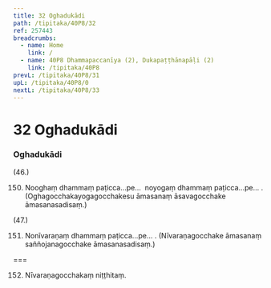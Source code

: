 ```yaml
---
title: 32 Oghadukādi
path: /tipitaka/40P8/32
ref: 257443
breadcrumbs:
  - name: Home
    link: /
  - name: 40P8 Dhammapaccanīya (2), Dukapaṭṭhānapāḷi (2)
    link: /tipitaka/40P8
prevL: /tipitaka/40P8/31
upL: /tipitaka/40P8/0
nextL: /tipitaka/40P8/33
---
```


# 32 Oghadukādi

### Oghadukādi

(46.)

150. Nooghaṃ dhammaṃ paṭicca…pe…  noyogaṃ dhammaṃ paṭicca…pe… . (Oghagocchakayogagocchakesu āmasanaṃ āsavagocchake āmasanasadisaṃ.)

(47.)

151. Nonīvaraṇaṃ dhammaṃ paṭicca…pe… . (Nīvaraṇagocchake āmasanaṃ saññojanagocchake āmasanasadisaṃ.)

===

152. Nīvaraṇagocchakaṃ niṭṭhitaṃ.




